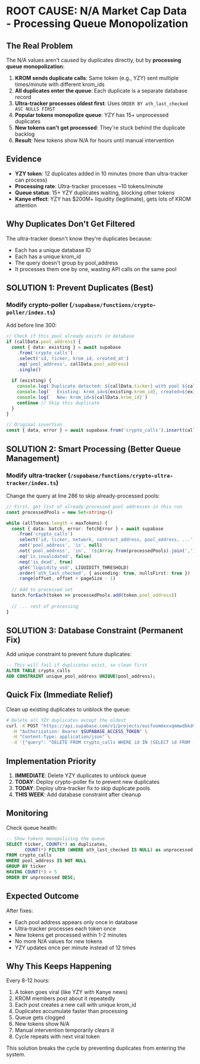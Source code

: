 # ROOT CAUSE: N/A Market Cap Data - Processing Queue Monopolization

## The Real Problem

The N/A values aren't caused by duplicates directly, but by **processing queue monopolization**:

1. **KROM sends duplicate calls**: Same token (e.g., YZY) sent multiple times/minute with different krom_ids
2. **All duplicates enter the queue**: Each duplicate is a separate database record
3. **Ultra-tracker processes oldest first**: Uses `ORDER BY ath_last_checked ASC NULLS FIRST`
4. **Popular tokens monopolize queue**: YZY has 15+ unprocessed duplicates
5. **New tokens can't get processed**: They're stuck behind the duplicate backlog
6. **Result**: New tokens show N/A for hours until manual intervention

## Evidence

- **YZY token**: 12 duplicates added in 10 minutes (more than ultra-tracker can process)
- **Processing rate**: Ultra-tracker processes ~10 tokens/minute
- **Queue status**: 15+ YZY duplicates waiting, blocking other tokens
- **Kanye effect**: YZY has $200M+ liquidity (legitimate), gets lots of KROM attention

## Why Duplicates Don't Get Filtered

The ultra-tracker doesn't know they're duplicates because:
- Each has a unique database ID
- Each has a unique krom_id
- The query doesn't group by pool_address
- It processes them one by one, wasting API calls on the same pool

## SOLUTION 1: Prevent Duplicates (Best)

### Modify crypto-poller (`/supabase/functions/crypto-poller/index.ts`)

Add before line 300:
```typescript
// Check if this pool already exists in database
if (callData.pool_address) {
  const { data: existing } = await supabase
    .from('crypto_calls')
    .select('id, ticker, krom_id, created_at')
    .eq('pool_address', callData.pool_address)
    .single()
  
  if (existing) {
    console.log(`Duplicate detected: ${callData.ticker} with pool ${callData.pool_address}`)
    console.log(`  Existing: krom_id=${existing.krom_id}, created=${existing.created_at}`)
    console.log(`  New: krom_id=${callData.krom_id}`)
    continue // Skip this duplicate
  }
}

// Original insertion
const { data, error } = await supabase.from('crypto_calls').insert(callData).select();
```

## SOLUTION 2: Smart Processing (Better Queue Management)

### Modify ultra-tracker (`/supabase/functions/crypto-ultra-tracker/index.ts`)

Change the query at line 286 to skip already-processed pools:
```typescript
// First, get list of already-processed pool addresses in this run
const processedPools = new Set<string>()

while (allTokens.length < maxTokens) {
  const { data: batch, error: fetchError } = await supabase
    .from('crypto_calls')
    .select('id, ticker, network, contract_address, pool_address, ...')
    .not('pool_address', 'is', null)
    .not('pool_address', 'in', `(${Array.from(processedPools).join(',')})`) // Skip processed pools
    .eq('is_invalidated', false)
    .neq('is_dead', true)
    .gte('liquidity_usd', LIQUIDITY_THRESHOLD)
    .order('ath_last_checked', { ascending: true, nullsFirst: true })
    .range(offset, offset + pageSize - 1)
  
  // Add to processed set
  batch.forEach(token => processedPools.add(token.pool_address))
  
  // ... rest of processing
}
```

## SOLUTION 3: Database Constraint (Permanent Fix)

Add unique constraint to prevent future duplicates:
```sql
-- This will fail if duplicates exist, so clean first
ALTER TABLE crypto_calls 
ADD CONSTRAINT unique_pool_address UNIQUE(pool_address);
```

## Quick Fix (Immediate Relief)

Clean up existing duplicates to unblock the queue:
```bash
# Delete all YZY duplicates except the oldest
curl -X POST "https://api.supabase.com/v1/projects/eucfoommxxvqmmwdbkdv/database/query" \
  -H "Authorization: Bearer $SUPABASE_ACCESS_TOKEN" \
  -H "Content-Type: application/json" \
  -d '{"query": "DELETE FROM crypto_calls WHERE id IN (SELECT id FROM (SELECT id, ROW_NUMBER() OVER (PARTITION BY pool_address ORDER BY created_at ASC) as rn FROM crypto_calls WHERE ticker = '\''YZY'\'') t WHERE rn > 1);"}'
```

## Implementation Priority

1. **IMMEDIATE**: Delete YZY duplicates to unblock queue
2. **TODAY**: Deploy crypto-poller fix to prevent new duplicates
3. **TODAY**: Deploy ultra-tracker fix to skip duplicate pools
4. **THIS WEEK**: Add database constraint after cleanup

## Monitoring

Check queue health:
```sql
-- Show tokens monopolizing the queue
SELECT ticker, COUNT(*) as duplicates, 
       COUNT(*) FILTER (WHERE ath_last_checked IS NULL) as unprocessed
FROM crypto_calls
WHERE pool_address IS NOT NULL
GROUP BY ticker
HAVING COUNT(*) > 5
ORDER BY unprocessed DESC;
```

## Expected Outcome

After fixes:
- Each pool address appears only once in database
- Ultra-tracker processes each token once
- New tokens get processed within 1-2 minutes
- No more N/A values for new tokens
- YZY updates once per minute instead of 12 times

## Why This Keeps Happening

Every 8-12 hours:
1. A token goes viral (like YZY with Kanye news)
2. KROM members post about it repeatedly
3. Each post creates a new call with unique krom_id
4. Duplicates accumulate faster than processing
5. Queue gets clogged
6. New tokens show N/A
7. Manual intervention temporarily clears it
8. Cycle repeats with next viral token

This solution breaks the cycle by preventing duplicates from entering the system.